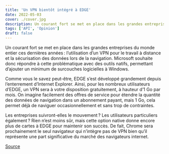```yaml
---
title: 'Un VPN bientôt intégré à EDGE'
date: 2022-05-03
cover: ./cover.jpg
description: Un courant fort se met en place dans les grandes entreprises du monde entier ces dernières années, l’utilisation d’un VPN pour le travail à distance et la sécurisation des données lors de la navigation. 
tags: ['API', 'Opinion']
draft: false
---
```


Un courant fort se met en place dans les grandes entreprises du monde entier ces dernières années : l’utilisation d’un VPN pour le travail à distance et la sécurisation des données lors de la navigation. Microsoft souhaite donc répondre à cette problématique avec des outils natifs, permettant d’ajouter un minimum de surcouches logicielles à Windows. 

Comme vous le savez peut-être, EDGE s’est développé grandement depuis l’enterrement d’Internet Explorer. Ainsi, pour les nombreux utilisateurs d’EDGE, un VPN sera à votre disposition gratuitement, à hauteur d’1 Go par mois. On imagine facilement des offres de service pour étendre la quantité des données de navigation dans un abonnement payant, mais 1 Go, cela permet déjà de naviguer occasionnellement et sans trop de contraintes. 

Les entreprises suivront-elles le mouvement ? Les utilisateurs particuliers également ? Rien n’est moins sûr, mais cette option native donne encore plus de cartes à EDGE pour maintenir son succès. De fait, Chrome sera prochainement le seul navigateur qui n’intègre pas de VPN bien qu’il représente une part significative du marché des navigateurs internet. 


[Source](https://www.numerama.com/tech/942145-un-vpn-dans-edge-cest-le-projet-de-microsoft.html)
